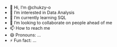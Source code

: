 - 👋 Hi, I’m @chukzy-o
- 👀 I’m interested in Data Analysis
- 🌱 I’m currently learning SQL
- 💞️ I’m looking to collaborate on people ahead of me
- 📫 How to reach me 
- 😄 Pronouns: ...
- ⚡ Fun fact: ...

<!---
chukzy-o/chukzy-o is a ✨ special ✨ repository because its `README.md` (this file) appears on your GitHub profile.
You can click the Preview link to take a look at your changes.
--->
